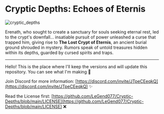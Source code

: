 # Cryptic Depths: Echoes of Eternis

![cryptic_depths](https://github.com/LeGend077/Cryptic-Depths/assets/98607285/0351bd09-e65a-4904-9e34-49d053bbaa5b)

Erenath, who sought to create a sanctuary for souls seeking eternal rest, led to the crypt's downfall... insatiable pursuit of power unleashed a curse that trapped him, giving rise to **The Lost Crypt of Eternis**, an ancient burial ground shrouded in mystery. Rumors speak of untold treasures hidden within its depths, guarded by cursed spirits and traps.

---

Hello! This is the place where I'll keep the versions and will update this repository. You can see what I'm making 🙂

Join Discord for more information: [https://discord.com/invite/JTpeCEeqkQ](https://discord.com/invite/JTpeCEeqkQ) ✨

Read the License first: [https://github.com/LeGend077/Cryptic-Depths/blob/main/LICENSE](https://github.com/LeGend077/Cryptic-Depths/blob/main/LICENSE) ❌
